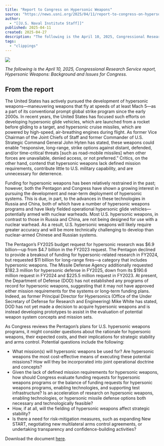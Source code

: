 ```yaml
---
title: "Report to Congress on Hypersonic Weapons"
source: "https://news.usni.org/2025/04/11/report-to-congress-on-hypersonic-weapons-18"
author:
  - "[[U.S. Naval Institute Staff]]"
published: 2025-04-11
created: 2025-04-27
description: "The following is the April 10, 2025, Congressional Research Service report, Hypersonic Weapons: Background and Issues for Congress. From the report The United States has actively pursued the development of hypersonic weapons—maneuvering weapons that fly at speeds of at least Mach 5—as a part of its conventional prompt global strike program since the early 2000s. In recent years, the United States has focused such efforts on developing hypersonic glide vehicles, which are launched from a rocket before gliding to a target, and hypersonic cruise missiles, which are powered by high-speed, air-breathing engines during flight. As former Vice Chairman of the"
tags:
  - "clippings"
---
```

[![](https://news.usni.org/wp-content/uploads/2016/02/usni_logo.png)](https://news.usni.org/)

*The following is the April 10, 2025, Congressional Research Service report, Hypersonic Weapons: Background and Issues for Congress.*

## From the report

The United States has actively pursued the development of hypersonic weapons—maneuvering weapons that fly at speeds of at least Mach 5—as a part of its conventional prompt global strike program since the early 2000s. In recent years, the United States has focused such efforts on developing hypersonic glide vehicles, which are launched from a rocket before gliding to a target, and hypersonic cruise missiles, which are powered by high-speed, air-breathing engines during flight. As former Vice Chairman of the Joint Chiefs of Staff and former Commander of U.S. Strategic Command General John Hyten has stated, these weapons could enable “responsive, long-range, strike options against distant, defended, and/or time-critical threats \[such as road-mobile missiles\] when other forces are unavailable, denied access, or not preferred.” Critics, on the other hand, contend that hypersonic weapons lack defined mission requirements, contribute little to U.S. military capability, and are unnecessary for deterrence.

Funding for hypersonic weapons has been relatively restrained in the past; however, both the Pentagon and Congress have shown a growing interest in pursuing the development and near-term deployment of hypersonic systems. This is due, in part, to the advances in these technologies in Russia and China, both of which have a number of hypersonic weapons programs and have likely fielded operational hypersonic glide vehicles—potentially armed with nuclear warheads. Most U.S. hypersonic weapons, in contrast to those in Russia and China, are not being designed for use with a nuclear warhead. As a result, U.S. hypersonic weapons will likely require greater accuracy and will be more technically challenging to develop than nuclear-armed Chinese and Russian systems.

The Pentagon’s FY2025 budget request for hypersonic research was $6.9 billion—up from $4.7 billion in the FY2023 request. The Pentagon declined to provide a breakout of funding for hypersonic-related research in FY2024, but requested $11 billion for long-range fires—a category that includes hypersonic weapons. The Missile Defense Agency additionally requested $182.3 million for hypersonic defense in FY2025, down from its $190.6 million request in FY2024 and $225.5 million request in FY2023. At present, the Department of Defense (DOD) has not established any programs of record for hypersonic weapons, suggesting that it may not have approved either mission requirements for the systems or long-term funding plans. Indeed, as former Principal Director for Hypersonics (Office of the Under Secretary of Defense for Research and Engineering) Mike White has stated, DOD has not yet made a decision to acquire hypersonic weapons and is instead developing prototypes to assist in the evaluation of potential weapon system concepts and mission sets.

As Congress reviews the Pentagon’s plans for U.S. hypersonic weapons programs, it might consider questions about the rationale for hypersonic weapons, their expected costs, and their implications for strategic stability and arms control. Potential questions include the following:

- What mission(s) will hypersonic weapons be used for? Are hypersonic weapons the most cost-effective means of executing these potential missions? How will they be incorporated into joint operational doctrine and concepts?
- Given the lack of defined mission requirements for hypersonic weapons, how should Congress evaluate funding requests for hypersonic weapons programs or the balance of funding requests for hypersonic weapons programs, enabling technologies, and supporting test infrastructure? Is an acceleration of research on hypersonic weapons, enabling technologies, or hypersonic missile defense options both necessary and technologically feasible?
- How, if at all, will the fielding of hypersonic weapons affect strategic stability?
- Is there a need for risk-mitigation measures, such as expanding New START, negotiating new multilateral arms control agreements, or undertaking transparency and confidence-building activities?

Download the document [here](https://www.documentcloud.org/documents/25895210-r4581149/).